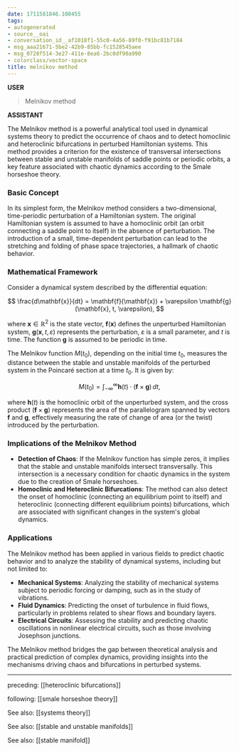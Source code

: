 ```yaml
---
date: 1711581846.108455
tags:
- autogenerated
- source__oai
- conversation_id__af1018f1-55c0-4a56-89f0-f91bc81b7184
- msg_aaa21671-5be2-42b9-85bb-fc1528545aee
- msg_0728f514-3e27-411e-8ea6-2bc0df90a990
- colorclass/vector-space
title: melnikov method
---
```


**USER**

> Melnikov method


**ASSISTANT**

The Melnikov method is a powerful analytical tool used in dynamical systems theory to predict the occurrence of chaos and to detect homoclinic and heteroclinic bifurcations in perturbed Hamiltonian systems. This method provides a criterion for the existence of transversal intersections between stable and unstable manifolds of saddle points or periodic orbits, a key feature associated with chaotic dynamics according to the Smale horseshoe theory.

### Basic Concept

In its simplest form, the Melnikov method considers a two-dimensional, time-periodic perturbation of a Hamiltonian system. The original Hamiltonian system is assumed to have a homoclinic orbit (an orbit connecting a saddle point to itself) in the absence of perturbation. The introduction of a small, time-dependent perturbation can lead to the stretching and folding of phase space trajectories, a hallmark of chaotic behavior.

### Mathematical Framework

Consider a dynamical system described by the differential equation:

$$
\frac{d\mathbf{x}}{dt} = \mathbf{f}(\mathbf{x}) + \varepsilon \mathbf{g}(\mathbf{x}, t, \varepsilon),
$$

where $\mathbf{x} \in \mathbb{R}^2$ is the state vector, $\mathbf{f}(\mathbf{x})$ defines the unperturbed Hamiltonian system, $\mathbf{g}(\mathbf{x}, t, \varepsilon)$ represents the perturbation, $\varepsilon$ is a small parameter, and $t$ is time. The function $\mathbf{g}$ is assumed to be periodic in time.

The Melnikov function $M(t_0)$, depending on the initial time $t_0$, measures the distance between the stable and unstable manifolds of the perturbed system in the Poincaré section at a time $t_0$. It is given by:

$$
M(t_0) = \int_{-\infty}^{\infty} \mathbf{h}(t) \cdot (\mathbf{f} \times \mathbf{g}) \, dt,
$$

where $\mathbf{h}(t)$ is the homoclinic orbit of the unperturbed system, and the cross product $(\mathbf{f} \times \mathbf{g})$ represents the area of the parallelogram spanned by vectors $\mathbf{f}$ and $\mathbf{g}$, effectively measuring the rate of change of area (or the twist) introduced by the perturbation.

### Implications of the Melnikov Method

- **Detection of Chaos**: If the Melnikov function has simple zeros, it implies that the stable and unstable manifolds intersect transversally. This intersection is a necessary condition for chaotic dynamics in the system due to the creation of Smale horseshoes.
- **Homoclinic and Heteroclinic Bifurcations**: The method can also detect the onset of homoclinic (connecting an equilibrium point to itself) and heteroclinic (connecting different equilibrium points) bifurcations, which are associated with significant changes in the system's global dynamics.

### Applications

The Melnikov method has been applied in various fields to predict chaotic behavior and to analyze the stability of dynamical systems, including but not limited to:

- **Mechanical Systems**: Analyzing the stability of mechanical systems subject to periodic forcing or damping, such as in the study of vibrations.
- **Fluid Dynamics**: Predicting the onset of turbulence in fluid flows, particularly in problems related to shear flows and boundary layers.
- **Electrical Circuits**: Assessing the stability and predicting chaotic oscillations in nonlinear electrical circuits, such as those involving Josephson junctions.

The Melnikov method bridges the gap between theoretical analysis and practical prediction of complex dynamics, providing insights into the mechanisms driving chaos and bifurcations in perturbed systems.


---

preceding: [[heteroclinic bifurcations]]  


following: [[smale horseshoe theory]]

See also: [[systems theory]]


See also: [[stable and unstable manifolds]]


See also: [[stable manifold]]